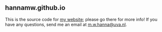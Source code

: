 ## hannamw.github.io

This is the source code for [my website](https://hannamw.github.io); please go there for more info! If you have any questions, send me an email at m.w.hanna@uva.nl.
